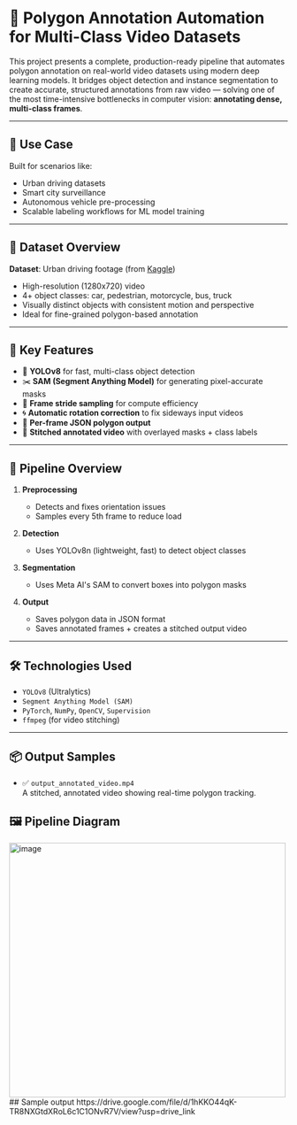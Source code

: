 # 🧠 Polygon Annotation Automation for Multi-Class Video Datasets

This project presents a complete, production-ready pipeline that automates polygon annotation on real-world video datasets using modern deep learning models. It bridges object detection and instance segmentation to create accurate, structured annotations from raw video — solving one of the most time-intensive bottlenecks in computer vision: **annotating dense, multi-class frames**.

---

## 🚗 Use Case

Built for scenarios like:
- Urban driving datasets
- Smart city surveillance
- Autonomous vehicle pre-processing
- Scalable labeling workflows for ML model training

---

## 📂 Dataset Overview

**Dataset**: Urban driving footage (from [Kaggle](https://www.kaggle.com/datasets/robikscube/driving-video-with-object-tracking))  
- High-resolution (1280x720) video  
- 4+ object classes: car, pedestrian, motorcycle, bus, truck  
- Visually distinct objects with consistent motion and perspective  
- Ideal for fine-grained polygon-based annotation

---

## 🎯 Key Features

- 🎯 **YOLOv8** for fast, multi-class object detection
- ✂️ **SAM (Segment Anything Model)** for generating pixel-accurate masks
- 🔁 **Frame stride sampling** for compute efficiency
- 🌀 **Automatic rotation correction** to fix sideways input videos
- 📄 **Per-frame JSON polygon output**
- 🎥 **Stitched annotated video** with overlayed masks + class labels

---

## 🧠 Pipeline Overview

1. **Preprocessing**
   - Detects and fixes orientation issues
   - Samples every 5th frame to reduce load

2. **Detection**
   - Uses YOLOv8n (lightweight, fast) to detect object classes

3. **Segmentation**
   - Uses Meta AI's SAM to convert boxes into polygon masks

4. **Output**
   - Saves polygon data in JSON format
   - Saves annotated frames + creates a stitched output video

---

## 🛠️ Technologies Used

- `YOLOv8` (Ultralytics)
- `Segment Anything Model (SAM)`
- `PyTorch`, `NumPy`, `OpenCV`, `Supervision`
- `ffmpeg` (for video stitching)

---

## 📦 Output Samples

- ✅ `output_annotated_video.mp4`  
  A stitched, annotated video showing real-time polygon tracking.
## 🖼 Pipeline Diagram
<img width="500" height="460" alt="image" src="https://github.com/user-attachments/assets/c9e76e0e-396c-4f28-8e7c-04c1a6688fd5" />
## Sample output 
https://drive.google.com/file/d/1hKKO44qK-TR8NXGtdXRoL6c1C1ONvR7V/view?usp=drive_link


